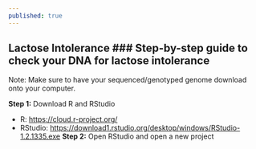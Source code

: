 ```yaml
---
published: true
---
```

## Lactose Intolerance ### Step-by-step guide to check your DNA for lactose intolerance
Note: Make sure to have your sequenced/genotyped genome download onto your computer. 

**Step 1:** Download R and RStudio
- R: https://cloud.r-project.org/
- RStudio: https://download1.rstudio.org/desktop/windows/RStudio-1.2.1335.exe
**Step 2:** Open RStudio and open a new project





